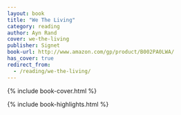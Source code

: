 ```yaml
---
layout: book
title: "We The Living"
category: reading
author: Ayn Rand
cover: we-the-living
publisher: Signet
book-url: http://www.amazon.com/gp/product/B002PA0LWA/
has_cover: true
redirect_from:
  - /reading/we-the-living/
---
```

{% include book-cover.html %}

{% include book-highlights.html %}
